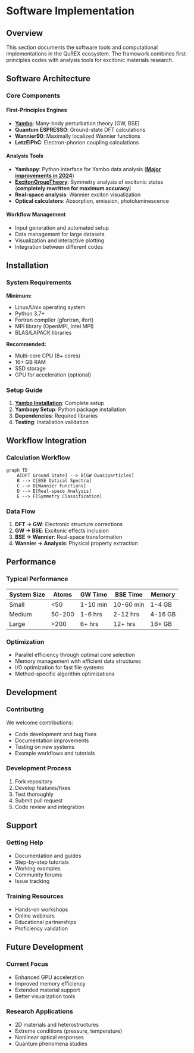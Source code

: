 # Software Implementation

## Overview

This section documents the software tools and computational implementations in the QuREX ecosystem. The framework combines first-principles codes with analysis tools for excitonic materials research.

## Software Architecture

### Core Components

#### First-Principles Engines
- **[Yambo](yambo/yambo)**: Many-body perturbation theory (GW, BSE)
- **Quantum ESPRESSO**: Ground-state DFT calculations
- **Wannier90**: Maximally localized Wannier functions
- **LetzElPhC**: Electron-phonon coupling calculations

#### Analysis Tools
- **Yambopy**: Python interface for Yambo data analysis (**[Major improvements in 2024](yambopy_improvements_2024)**)
- **[ExcitonGroupTheory](exciton_group_theory_api)**: Symmetry analysis of excitonic states (**completely rewritten for maximum accuracy**)
- **Real-space analysis**: Wannier exciton visualization
- **Optical calculators**: Absorption, emission, photoluminescence

#### Workflow Management
- Input generation and automated setup
- Data management for large datasets
- Visualization and interactive plotting
- Integration between different codes

## Installation

### System Requirements

**Minimum:**
- Linux/Unix operating system
- Python 3.7+
- Fortran compiler (gfortran, ifort)
- MPI library (OpenMPI, Intel MPI)
- BLAS/LAPACK libraries

**Recommended:**
- Multi-core CPU (8+ cores)
- 16+ GB RAM
- SSD storage
- GPU for acceleration (optional)

### Setup Guide

1. **[Yambo Installation](yambo/yambo#installation)**: Complete setup
2. **Yambopy Setup**: Python package installation
3. **Dependencies**: Required libraries
4. **Testing**: Installation validation

## Workflow Integration

### Calculation Workflow

```mermaid
graph TD
    A[DFT Ground State] --> B[GW Quasiparticles]
    B --> C[BSE Optical Spectra]
    C --> D[Wannier Functions]
    D --> E[Real-space Analysis]
    E --> F[Symmetry Classification]
```

### Data Flow

1. **DFT → GW**: Electronic structure corrections
2. **GW → BSE**: Excitonic effects inclusion
3. **BSE → Wannier**: Real-space transformation
4. **Wannier → Analysis**: Physical property extraction

## Performance

### Typical Performance

| System Size | Atoms | GW Time | BSE Time | Memory |
|-------------|-------|---------|----------|---------|
| Small       | <50   | 1-10 min| 10-60 min| 1-4 GB  |
| Medium      | 50-200| 1-6 hrs | 2-12 hrs | 4-16 GB |
| Large       | >200  | 6+ hrs  | 12+ hrs  | 16+ GB  |

### Optimization
- Parallel efficiency through optimal core selection
- Memory management with efficient data structures
- I/O optimization for fast file systems
- Method-specific algorithm optimizations

## Development

### Contributing

We welcome contributions:
- Code development and bug fixes
- Documentation improvements
- Testing on new systems
- Example workflows and tutorials

### Development Process

1. Fork repository
2. Develop features/fixes
3. Test thoroughly
4. Submit pull request
5. Code review and integration

## Support

### Getting Help
- Documentation and guides
- Step-by-step tutorials
- Working examples
- Community forums
- Issue tracking

### Training Resources
- Hands-on workshops
- Online webinars
- Educational partnerships
- Proficiency validation

## Future Development

### Current Focus
- Enhanced GPU acceleration
- Improved memory efficiency
- Extended material support
- Better visualization tools

### Research Applications
- 2D materials and heterostructures
- Extreme conditions (pressure, temperature)
- Nonlinear optical responses
- Quantum phenomena studies